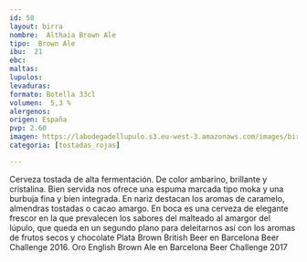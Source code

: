 ```yaml
---
id: 58
layout: birra
nombre:  Althaia Brown Ale
tipo:  Brown Ale
ibu:  21
ebc:
maltas: 
lupulos: 
levaduras: 
formato: Botella 33cl
volumen:  5,3 %
alergenos: 
origen: España
pvp: 2.60
imagen: https://labodegadellupulo.s3.eu-west-3.amazonaws.com/images/birras/althaiabrown.jpg
categoria: [tostadas_rojas]

---
```

Cerveza tostada de alta fermentación. De color ambarino, brillante y cristalina. Bien servida nos ofrece una espuma marcada tipo moka y una burbuja fina y bien integrada. En nariz destacan los aromas de caramelo, almendras tostadas o cacao amargo. En boca es una cerveza de elegante frescor en la que prevalecen los sabores del malteado al amargor del lúpulo, que queda en un segundo plano para deleitarnos así con los aromas de frutos secos y chocolate
Plata Brown British Beer en Barcelona Beer Challenge 2016.
 Oro English Brown Ale en Barcelona Beer Challenge 2017

















